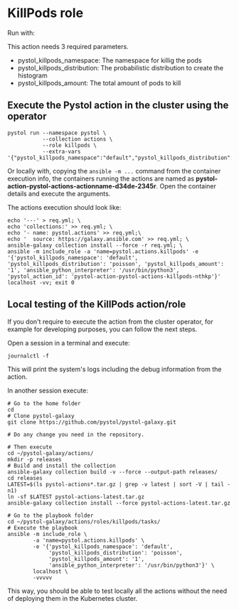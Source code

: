 # KillPods role

Run with:

This action needs 3 required parameters.

* pystol_killpods_namespace: The namespace for killig the pods
* pystol_killpods_distribution: The probabilistic distribution to create the histogram
* pystol_killpods_amount: The total amount of pods to kill

## Execute the Pystol action in the cluster using the operator


```
pystol run --namespace pystol \
           --collection actions \
           --role killpods \
           --extra-vars '{"pystol_killpods_namespace":"default","pystol_killpods_distribution":"poisson","pystol_killpods_amount":3}'

```

Or locally with, copying the `ansible -m ...` command from the
container execution info,
the containers running the actions are named as
**pystol-action-pystol-actions-actionname-d34de-2345r**.
Open the container details and execute the
arguments.

The actions execution should look like:

```
echo '---' > req.yml; \
echo 'collections:' >> req.yml; \
echo '- name: pystol.actions' >> req.yml;\
echo '  source: https://galaxy.ansible.com' >> req.yml; \
ansible-galaxy collection install --force -r req.yml; \
ansible -m include_role -a 'name=pystol.actions.killpods' -e '{'pystol_killpods_namespace': 'default', 'pystol_killpods_distribution': 'poisson', 'pystol_killpods_amount': '1', 'ansible_python_interpreter': '/usr/bin/python3', 'pystol_action_id': 'pystol-action-pystol-actions-killpods-nthkp'}' localhost -vv; exit 0
```

## Local testing of the KillPods action/role

If you don't require to execute the action from the
cluster operator, for example for developing purposes,
you can follow the next steps.

Open a session in a terminal and execute:

```
journalctl -f
```

This will print the system's logs including the debug information from the
action.

In another session execute:

```
# Go to the home folder
cd
# Clone pystol-galaxy
git clone https://github.com/pystol/pystol-galaxy.git

# Do any change you need in the repository.

# Then execute
cd ~/pystol-galaxy/actions/
mkdir -p releases
# Build and install the collection
ansible-galaxy collection build -v --force --output-path releases/
cd releases
LATEST=$(ls pystol-actions*.tar.gz | grep -v latest | sort -V | tail -n1)
ln -sf $LATEST pystol-actions-latest.tar.gz
ansible-galaxy collection install --force pystol-actions-latest.tar.gz

# Go to the playbook folder
cd ~/pystol-galaxy/actions/roles/killpods/tasks/
# Execute the playbook
ansible -m include_role \
        -a 'name=pystol.actions.killpods' \
        -e '{'pystol_killpods_namespace': 'default',
             'pystol_killpods_distribution': 'poisson',
             'pystol_killpods_amount': '1',
             'ansible_python_interpreter': '/usr/bin/python3'}' \
        localhost \
        -vvvvv
```

This way, you should be able to test locally
all the actions without the need of deploying them
in the Kubernetes cluster.
